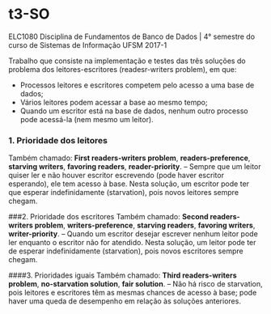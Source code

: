 # t3-SO

ELC1080 Disciplina de Fundamentos de Banco de Dados | 4° semestre do curso de Sistemas de Informação UFSM 2017-1

Trabalho que consiste na implementação e testes das três soluções do problema dos leitores-escritores (readesr-writers problem), em que:

- Processos leitores e escritores competem pelo acesso a uma base de dados;
- Vários leitores podem acessar a base ao mesmo tempo;
- Quando um escritor está na base de dados, nenhum outro processo pode acessá-la (nem mesmo um leitor).


### 1. Prioridade dos leitores 
Também chamado: **First readers-writers problem**, **readers-preference**, **starving writers**, **favoring readers**, **reader-priority**.
– Sempre que um leitor quiser ler e não houver escritor escrevendo (pode haver escritor esperando), ele tem acesso à base. Nesta solução, um escritor pode ter que esperar indefinidamente (starvation), pois novos leitores sempre chegam.

###2. Prioridade dos escritores
Também chamado: **Second readers-writers problem**, **writers-preference**, **starving readers**, **favoring writers**, **writer-priority**.
– Quando um escritor desejar escrever nenhum leitor pode ler enquanto o escritor não for atendido. Nesta solução, um leitor pode ter de esperar indefinidamente (starvation), pois novos escritores sempre chegam.

####3. Prioridades iguais
Também chamado: **Third readers-writers problem**, **no-starvation solution**, **fair solution**.
– Não há risco de starvation, pois leitores e escritores têm as mesmas chances de acesso à base; pode haver uma queda de desempenho em relação às soluções anteriores.

